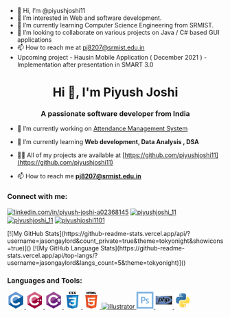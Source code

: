 - 👋 Hi, I’m @piyushjoshi11
- 👀 I’m interested in Web and software development.
- 🌱 I’m currently learning Computer Science Engineering from SRMIST.
- 💞️ I’m looking to collaborate on various projects on Java / C# based GUI applications 
- 📫 How to reach me at pj8207@srmist.edu.in
- Upcoming project - Hausin Mobile Application ( December 2021 ) - Implementation after presentation in SMART 3.0 

<!---
piyushjoshi11/piyushjoshi11 is a ✨ special ✨ repository because its `README.md` (this file) appears on your GitHub profile.
You can click the Preview link to take a look at your changes.
--->
<h1 align="center">Hi 👋, I'm Piyush Joshi</h1>
<h3 align="center">A passionate software developer from India</h3>

- 🔭 I’m currently working on [Attendance Management System](https://github.com/piyushjoshi11/attendance_mgt_system)

- 🌱 I’m currently learning **Web development, Data Analysis , DSA**

- 👨‍💻 All of my projects are available at [https://github.com/piyushjoshi11](https://github.com/piyushjoshi11)

- 📫 How to reach me **pj8207@srmist.edu.in**

<h3 align="left">Connect with me:</h3>
<p align="left">
<a href="https://linkedin.com/in/linkedin.com/in/piyush-joshi-a02368145" target="blank"><img align="center" src="https://raw.githubusercontent.com/rahuldkjain/github-profile-readme-generator/master/src/images/icons/Social/linked-in-alt.svg" alt="linkedin.com/in/piyush-joshi-a02368145" height="30" width="40" /></a>
<a href="https://instagram.com/piyushjoshi_11" target="blank"><img align="center" src="https://raw.githubusercontent.com/rahuldkjain/github-profile-readme-generator/master/src/images/icons/Social/instagram.svg" alt="piyushjoshi_11" height="30" width="40" /></a>
<a href="https://www.hackerrank.com/piyushjoshi_11" target="blank"><img align="center" src="https://raw.githubusercontent.com/rahuldkjain/github-profile-readme-generator/master/src/images/icons/Social/hackerrank.svg" alt="piyushjoshi_11" height="30" width="40" /></a>
<a href="https://auth.geeksforgeeks.org/user/piyushjoshi1101" target="blank"><img align="center" src="https://raw.githubusercontent.com/rahuldkjain/github-profile-readme-generator/master/src/images/icons/Social/geeks-for-geeks.svg" alt="piyushjoshi1101" height="30" width="40" /></a>
</p>
[![My GitHub Stats](https://github-readme-stats.vercel.app/api/?username=jasongaylord&count_private=true&theme=tokyonight&showicons=true)]()
[![My GitHub Language Stats](https://github-readme-stats.vercel.app/api/top-langs/?username=jasongaylord&langs_count=5&theme=tokyonight)]()
        
<h3 align="left">Languages and Tools:</h3>
<p align="left"> <a href="https://www.cprogramming.com/" target="_blank"> <img src="https://raw.githubusercontent.com/devicons/devicon/master/icons/c/c-original.svg" alt="c" width="40" height="40"/> </a> <a href="https://www.w3schools.com/cpp/" target="_blank"> <img src="https://raw.githubusercontent.com/devicons/devicon/master/icons/cplusplus/cplusplus-original.svg" alt="cplusplus" width="40" height="40"/> </a> <a href="https://www.w3schools.com/cs/" target="_blank"> <img src="https://raw.githubusercontent.com/devicons/devicon/master/icons/csharp/csharp-original.svg" alt="csharp" width="40" height="40"/> </a> <a href="https://www.w3schools.com/css/" target="_blank"> <img src="https://raw.githubusercontent.com/devicons/devicon/master/icons/css3/css3-original-wordmark.svg" alt="css3" width="40" height="40"/> </a> <a href="https://www.w3.org/html/" target="_blank"> <img src="https://raw.githubusercontent.com/devicons/devicon/master/icons/html5/html5-original-wordmark.svg" alt="html5" width="40" height="40"/> </a> <a href="https://www.adobe.com/in/products/illustrator.html" target="_blank"> <img src="https://www.vectorlogo.zone/logos/adobe_illustrator/adobe_illustrator-icon.svg" alt="illustrator" width="40" height="40"/> </a> <a href="https://www.photoshop.com/en" target="_blank"> <img src="https://raw.githubusercontent.com/devicons/devicon/master/icons/photoshop/photoshop-line.svg" alt="photoshop" width="40" height="40"/> </a> <a href="https://www.php.net" target="_blank"> <img src="https://raw.githubusercontent.com/devicons/devicon/master/icons/php/php-original.svg" alt="php" width="40" height="40"/> </a> <a href="https://www.python.org" target="_blank"> <img src="https://raw.githubusercontent.com/devicons/devicon/master/icons/python/python-original.svg" alt="python" width="40" height="40"/> </a> </p>
